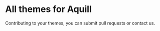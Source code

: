 All themes for Aquill
=====================

Contributing to your themes, you can submit pull requests or contact us.
